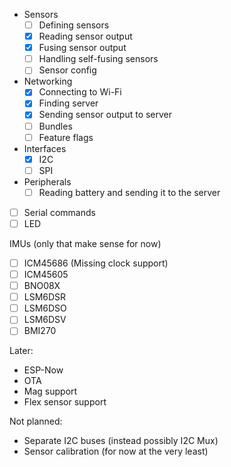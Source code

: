 
- Sensors
    - [ ] Defining sensors
    - [X] Reading sensor output
    - [X] Fusing sensor output
    - [ ] Handling self-fusing sensors
    - [ ] Sensor config
- Networking
    - [X] Connecting to Wi-Fi
    - [X] Finding server
    - [X] Sending sensor output to server
    - [ ] Bundles
    - [ ] Feature flags
- Interfaces
    - [X] I2C
    - [ ] SPI
- Peripherals
    - [ ] Reading battery and sending it to the server
- [ ] Serial commands
- [ ] LED

IMUs (only that make sense for now)

- [ ] ICM45686 (Missing clock support)
- [ ] ICM45605
- [ ] BNO08X
- [ ] LSM6DSR
- [ ] LSM6DSO
- [ ] LSM6DSV
- [ ] BMI270

Later:

- ESP-Now
- OTA
- Mag support
- Flex sensor support

Not planned:

- Separate I2C buses (instead possibly I2C Mux)
- Sensor calibration (for now at the very least)
